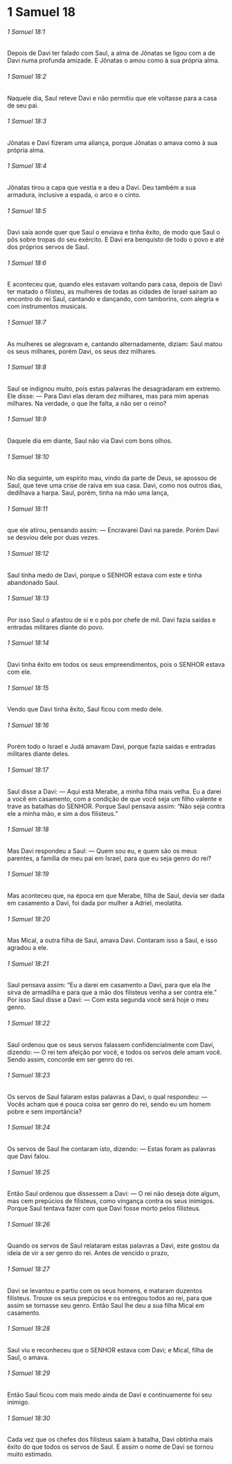 # 1 Samuel 18

###### 1 Samuel 18:1

Depois de Davi ter falado com Saul, a alma de Jônatas se ligou com a de Davi numa profunda amizade. E Jônatas o amou como à sua própria alma.

###### 1 Samuel 18:2

Naquele dia, Saul reteve Davi e não permitiu que ele voltasse para a casa de seu pai.

###### 1 Samuel 18:3

Jônatas e Davi fizeram uma aliança, porque Jônatas o amava como à sua própria alma.

###### 1 Samuel 18:4

Jônatas tirou a capa que vestia e a deu a Davi. Deu também a sua armadura, inclusive a espada, o arco e o cinto.

###### 1 Samuel 18:5

Davi saía aonde quer que Saul o enviava e tinha êxito, de modo que Saul o pôs sobre tropas do seu exército. E Davi era benquisto de todo o povo e até dos próprios servos de Saul.

###### 1 Samuel 18:6

E aconteceu que, quando eles estavam voltando para casa, depois de Davi ter matado o filisteu, as mulheres de todas as cidades de Israel saíram ao encontro do rei Saul, cantando e dançando, com tamborins, com alegria e com instrumentos musicais.

###### 1 Samuel 18:7

As mulheres se alegravam e, cantando alternadamente, diziam: Saul matou os seus milhares, porém Davi, os seus dez milhares.

###### 1 Samuel 18:8

Saul se indignou muito, pois estas palavras lhe desagradaram em extremo. Ele disse: — Para Davi elas deram dez milhares, mas para mim apenas milhares. Na verdade, o que lhe falta, a não ser o reino?

###### 1 Samuel 18:9

Daquele dia em diante, Saul não via Davi com bons olhos.

###### 1 Samuel 18:10

No dia seguinte, um espírito mau, vindo da parte de Deus, se apossou de Saul, que teve uma crise de raiva em sua casa. Davi, como nos outros dias, dedilhava a harpa. Saul, porém, tinha na mão uma lança,

###### 1 Samuel 18:11

que ele atirou, pensando assim: — Encravarei Davi na parede. Porém Davi se desviou dele por duas vezes.

###### 1 Samuel 18:12

Saul tinha medo de Davi, porque o SENHOR estava com este e tinha abandonado Saul.

###### 1 Samuel 18:13

Por isso Saul o afastou de si e o pôs por chefe de mil. Davi fazia saídas e entradas militares diante do povo.

###### 1 Samuel 18:14

Davi tinha êxito em todos os seus empreendimentos, pois o SENHOR estava com ele.

###### 1 Samuel 18:15

Vendo que Davi tinha êxito, Saul ficou com medo dele.

###### 1 Samuel 18:16

Porém todo o Israel e Judá amavam Davi, porque fazia saídas e entradas militares diante deles.

###### 1 Samuel 18:17

Saul disse a Davi: — Aqui está Merabe, a minha filha mais velha. Eu a darei a você em casamento, com a condição de que você seja um filho valente e trave as batalhas do SENHOR. Porque Saul pensava assim: “Não seja contra ele a minha mão, e sim a dos filisteus.”

###### 1 Samuel 18:18

Mas Davi respondeu a Saul: — Quem sou eu, e quem são os meus parentes, a família de meu pai em Israel, para que eu seja genro do rei?

###### 1 Samuel 18:19

Mas aconteceu que, na época em que Merabe, filha de Saul, devia ser dada em casamento a Davi, foi dada por mulher a Adriel, meolatita.

###### 1 Samuel 18:20

Mas Mical, a outra filha de Saul, amava Davi. Contaram isso a Saul, e isso agradou a ele.

###### 1 Samuel 18:21

Saul pensava assim: “Eu a darei em casamento a Davi, para que ela lhe sirva de armadilha e para que a mão dos filisteus venha a ser contra ele.” Por isso Saul disse a Davi: — Com esta segunda você será hoje o meu genro.

###### 1 Samuel 18:22

Saul ordenou que os seus servos falassem confidencialmente com Davi, dizendo: — O rei tem afeição por você, e todos os servos dele amam você. Sendo assim, concorde em ser genro do rei.

###### 1 Samuel 18:23

Os servos de Saul falaram estas palavras a Davi, o qual respondeu: — Vocês acham que é pouca coisa ser genro do rei, sendo eu um homem pobre e sem importância?

###### 1 Samuel 18:24

Os servos de Saul lhe contaram isto, dizendo: — Estas foram as palavras que Davi falou.

###### 1 Samuel 18:25

Então Saul ordenou que dissessem a Davi: — O rei não deseja dote algum, mas cem prepúcios de filisteus, como vingança contra os seus inimigos. Porque Saul tentava fazer com que Davi fosse morto pelos filisteus.

###### 1 Samuel 18:26

Quando os servos de Saul relataram estas palavras a Davi, este gostou da ideia de vir a ser genro do rei. Antes de vencido o prazo,

###### 1 Samuel 18:27

Davi se levantou e partiu com os seus homens, e mataram duzentos filisteus. Trouxe os seus prepúcios e os entregou todos ao rei, para que assim se tornasse seu genro. Então Saul lhe deu a sua filha Mical em casamento.

###### 1 Samuel 18:28

Saul viu e reconheceu que o SENHOR estava com Davi; e Mical, filha de Saul, o amava.

###### 1 Samuel 18:29

Então Saul ficou com mais medo ainda de Davi e continuamente foi seu inimigo.

###### 1 Samuel 18:30

Cada vez que os chefes dos filisteus saíam à batalha, Davi obtinha mais êxito do que todos os servos de Saul. E assim o nome de Davi se tornou muito estimado.

